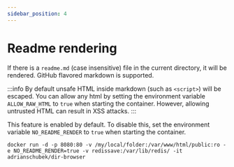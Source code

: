 ```yaml
---
sidebar_position: 4
---
```

# Readme rendering

If there is a `readme.md` (case insensitive) file in the current directory, it will be rendered. GitHub flavored markdown is supported.

:::info
By default unsafe HTML inside markdown (such as `<script>`) will be escaped. You can allow any html by setting the environment variable `ALLOW_RAW_HTML` to `true` when starting the container. However, allowing untrusted HTML can result in XSS attacks.
:::

This feature is enabled by default. To disable this, set the environment variable `NO_README_RENDER` to `true` when starting the container.

```
docker run -d -p 8080:80 -v /my/local/folder:/var/www/html/public:ro -e NO_README_RENDER=true -v redissave:/var/lib/redis/ -it adrianschubek/dir-browser
```